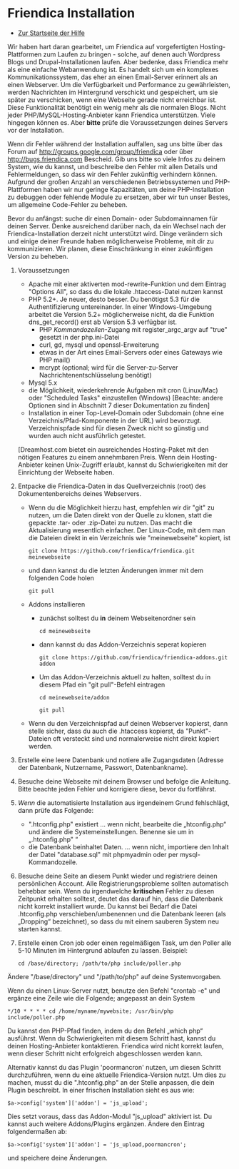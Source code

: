 Friendica Installation 
==========

* [Zur Startseite der Hilfe](help)

Wir haben hart daran gearbeitet, um Friendica auf vorgefertigten Hosting-Plattformen zum Laufen zu bringen - solche, auf denen auch Wordpress Blogs und Drupal-Installationen laufen. Aber bedenke, dass Friendica mehr als eine einfache Webanwendung ist. Es handelt sich um ein komplexes Kommunikationssystem, das eher an einen Email-Server erinnert als an einen Webserver. Um die Verfügbarkeit und Performance zu gewährleisten, werden Nachrichten im Hintergrund verschickt und gespeichert, um sie später zu verschicken, wenn eine Webseite gerade nicht erreichbar ist. Diese Funktionalität benötigt ein wenig mehr als die normalen Blogs. Nicht jeder PHP/MySQL-Hosting-Anbieter kann Friendica unterstützen. Viele hingegen können es. Aber **bitte** prüfe die Voraussetzungen deines Servers vor der Installation. 

Wenn dir Fehler während der Installation auffallen, sag uns bitte über das Forum auf http://groups.google.com/group/friendica oder über http://bugs.friendica.com Bescheid. Gib uns bitte so viele Infos zu deinem System, wie du kannst, und beschreibe den Fehler mit allen Details und Fehlermeldungen, so dass wir den Fehler zukünftig verhindern können. Aufgrund der großen Anzahl an verschiedenen Betriebssystemen und PHP-Plattformen haben wir nur geringe Kapazitäten, um deine PHP-Installation zu debuggen oder fehlende Module zu ersetzen, aber wir tun unser Bestes, um allgemeine Code-Fehler zu beheben.

Bevor du anfängst: suche dir einen Domain- oder Subdomainnamen für deinen Server. Denke ausreichend darüber nach, da ein Wechsel nach der Friendica-Installation derzeit nicht unterstützt wird. Dinge verändern sich und einige deiner Freunde haben möglicherweise Probleme, mit dir zu kommunizieren. Wir planen, diese Einschränkung in einer zukünftigen Version zu beheben. 


1. Voraussetzungen
    - Apache mit einer aktiverten mod-rewrite-Funktion und dem Eintrag "Options All", so dass du die lokale .htaccess-Datei nutzen kannst
    - PHP  5.2+. Je neuer, desto besser. Du benötigst 5.3 für die Authentifizierung untereinander. In einer Windows-Umgebung arbeitet die Version 5.2+ möglicherweise nicht, da die Funktion dns_get_record() erst ab Version 5.3 verfügbar ist.
        - PHP *Kommandozeilen*-Zugang mit register_argc_argv auf "true" gesetzt in der php.ini-Datei
        - curl, gd, mysql und openssl-Erweiterung
        - etwas in der Art eines Email-Servers oder eines Gateways wie PHP mail()
        - mcrypt (optional; wird für die Server-zu-Server Nachrichtenentschlüsselung benötigt)
    - Mysql 5.x
    - die Möglichkeit, wiederkehrende Aufgaben mit cron (Linux/Mac) oder "Scheduled Tasks" einzustellen (Windows) [Beachte: andere Optionen sind in Abschnitt 7 dieser Dokumentation zu finden] 
    - Installation in einer Top-Level-Domain oder Subdomain (ohne eine Verzeichnis/Pfad-Komponente in der URL) wird bevorzugt. Verzeichnispfade sind für diesen Zweck nicht so günstig und wurden auch nicht ausführlich getestet.


    [Dreamhost.com bietet ein ausreichendes Hosting-Paket mit den nötigen Features zu einem annehmbaren Preis. Wenn dein Hosting-Anbieter keinen Unix-Zugriff erlaubt, kannst du Schwierigkeiten mit der Einrichtung der Webseite haben. 
    

2. Entpacke die Friendica-Daten in das Quellverzeichnis (root) des Dokumentenbereichs deines Webservers.

    - Wenn du die Möglichkeit hierzu hast, empfehlen wir dir "git" zu nutzen, um die Daten direkt von der Quelle zu klonen, statt die gepackte .tar- oder .zip-Datei zu nutzen. Das macht die Aktualisierung wesentlich einfacher. Der Linux-Code, mit dem man die Dateien direkt in ein Verzeichnis wie "meinewebseite" kopiert, ist
    
        `git clone https://github.com/friendica/friendica.git meinewebseite`

    - und dann kannst du die letzten Änderungen immer mit dem folgenden Code holen

        `git pull`
    
    - Addons installieren 
        - zunächst solltest du **in** deinem Webseitenordner sein
        
            `cd meinewebseite`
            
        - dann kannst du das Addon-Verzeichnis seperat kopieren 
        
            `git clone https://github.com/friendica/friendica-addons.git addon`
            
        - Um das Addon-Verzeichnis aktuell zu halten, solltest du in diesem Pfad ein "git pull"-Befehl eintragen
        
            `cd meinewebseite/addon`
            
            `git pull`
            
    - Wenn du den Verzeichnispfad auf deinen Webserver kopierst, dann stelle sicher, dass du auch die .htaccess kopierst, da "Punkt"-Dateien oft versteckt sind und normalerweise nicht direkt kopiert werden. 


3. Erstelle eine leere Datenbank und notiere alle Zugangsdaten (Adresse der Datenbank, Nutzername, Passwort, Datenbankname).

4. Besuche deine Webseite mit deinem Browser und befolge die Anleitung. Bitte beachte jeden Fehler und korrigiere diese, bevor du fortfährst.

5. *Wenn* die automatisierte Installation aus irgendeinem Grund fehlschlägt, dann prüfe das Folgende:

    - ".htconfig.php" existiert ... wenn nicht, bearbeite die „htconfig.php“ und ändere die Systemeinstellungen. Benenne sie um in „.htconfig.php"
“
    - die Datenbank beinhaltet Daten. ... wenn nicht, importiere den Inhalt der Datei "database.sql" mit phpmyadmin oder per mysql-Kommandozeile.

6. Besuche deine Seite an diesem Punkt wieder und registriere deinen persönlichen Account. Alle Registrierungsprobleme sollten automatisch behebbar sein. 
Wenn du irgendwelche **kritischen** Fehler zu diesen Zeitpunkt erhalten solltest, deutet das darauf hin, dass die Datenbank nicht korrekt installiert wurde. Du kannst bei Bedarf die Datei .htconfig.php verschieben/umbenennen und die Datenbank leeren (als „Dropping“ bezeichnet), so dass du mit einem sauberen System neu starten kannst.

7. Erstelle einen Cron job oder einen regelmäßigen Task, um den Poller alle 5-10 Minuten im Hintergrund ablaufen zu lassen. Beispiel:

    `cd /base/directory; /path/to/php include/poller.php`

Ändere "/base/directory" und "/path/to/php" auf deine Systemvorgaben.

Wenn du einen Linux-Server nutzt, benutze den Befehl "crontab -e" und ergänze eine Zeile wie die Folgende; angepasst an dein System

`*/10 * * * * cd /home/myname/mywebsite; /usr/bin/php include/poller.php`

Du kannst den PHP-Pfad finden, indem du den Befehl „which php“ ausführst. Wenn du Schwierigkeiten mit diesem Schritt hast, kannst du deinen Hosting-Anbieter kontaktieren. Friendica wird nicht korrekt laufen, wenn dieser Schritt nicht erfolgreich abgeschlossen werden kann.

Alternativ kannst du das Plugin 'poormancron' nutzen, um diesen Schritt durchzuführen, wenn du eine aktuelle Friendica-Version nutzt. Um dies zu machen, musst du die ".htconfig.php" an der Stelle anpassen, die dein Plugin beschreibt. In einer frischen Installation sieht es aus wie: 

`$a->config['system']['addon'] = 'js_upload';`

Dies setzt voraus, dass das Addon-Modul "js_upload" aktiviert ist. Du kannst auch weitere Addons/Plugins ergänzen. Ändere den Eintrag folgendermaßen ab:

`$a->config['system']['addon'] = 'js_upload,poormancron';`

und speichere deine Änderungen.
